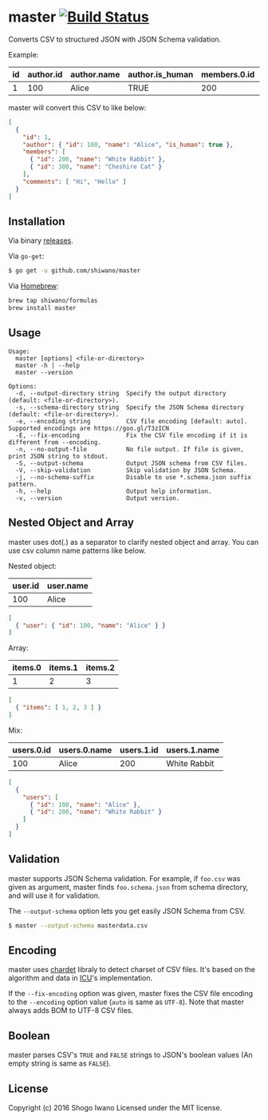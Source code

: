 # master [![Build Status](https://secure.travis-ci.org/shiwano/master.png?branch=master)](http://travis-ci.org/shiwano/master)

Converts CSV to structured JSON with JSON Schema validation.

Example:

|id|author.id|author.name|author.is_human|members.0.id|members.0.name|members.1.id|members.1.name|comments.0|comments.1|
|---|---|---|---|---|---|---|---|---|---|
|1|100|Alice|TRUE|200|White rabbit|300|Cheshire Cat|Hi|Hello|

master will convert this CSV to like below:

```json
[
  {
    "id": 1,
    "author": { "id": 100, "name": "Alice", "is_human": true },
    "members": [
      { "id": 200, "name": "White Rabbit" },
      { "id": 300, "name": "Cheshire Cat" }
    ],
    "comments": [ "Hi", "Hello" ]
  }
]
```

## Installation

Via binary [releases](https://github.com/shiwano/master/releases).

Via `go-get`:

```bash
$ go get -u github.com/shiwano/master
```

Via [Homebrew](http://brew.sh/):

```bash
brew tap shiwano/formulas
brew install master
```

## Usage

```
Usage:
  master [options] <file-or-directory>
  master -h | --help
  master --version

Options:
  -d, --output-directory string  Specify the output directory (default: <file-or-directory>).
  -s, --schema-directory string  Specify the JSON Schema directory (default: <file-or-directory>).
  -e, --encoding string          CSV file encoding [default: auto]. Supported encodings are https://goo.gl/T3zICN
  -E, --fix-encoding             Fix the CSV file encoding if it is different from --encoding.
  -n, --no-output-file           No file output. If file is given, print JSON string to stdout.
  -S, --output-schema            Output JSON schema from CSV files.
  -V, --skip-validation          Skip validation by JSON Schema.
  -j, --no-schema-suffix         Disable to use *.schema.json suffix pattern.
  -h, --help                     Output help information.
  -v, --version                  Output version.
```

## Nested Object and Array

master uses dot(.) as a separator to clarify nested object and array.
You can use csv column name patterns like below.

Nested object:

|user.id|user.name|
|---|---|
|100|Alice|

```json
[
  { "user": { "id": 100, "name": "Alice" } }
]
```

Array:

|items.0|items.1|items.2|
|---|---|---|
|1|2|3|

```json
[
  { "items": [ 1, 2, 3 ] }
]
```

Mix:

|users.0.id|users.0.name|users.1.id|users.1.name|
|---|---|---|---|
|100|Alice|200|White Rabbit|

```json
[
  {
    "users": [
      { "id": 100, "name": "Alice" },
      { "id": 200, "name": "White Rabbit" }
    ]
  }
]
```

## Validation

master supports JSON Schema validation. For example,
if `foo.csv` was given as argument, master finds `foo.schema.json` from
schema directory, and will use it for validation.

The `--output-schema` option lets you get easily JSON Schema from CSV.

```bash
$ master --output-schema masterdata.csv
```

## Encoding

master uses [chardet](https://github.com/saintfish/chardet) libraly to detect
charset of CSV files. It's based on the algorithm and data in
[ICU](http://icu-project.org/)'s implementation.

If the `--fix-encoding` option was given, master fixes the CSV file encoding
to the `--encoding` option value (`auto` is same as `UTF-8`).
Note that master always adds BOM to UTF-8 CSV files.

## Boolean

master parses CSV's `TRUE` and `FALSE` strings to JSON's boolean values (An empty string is same as `FALSE`).

## License

Copyright (c) 2016 Shogo Iwano
Licensed under the MIT license.
